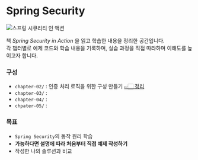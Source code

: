 # Spring Security

![스프링 시큐리티 인 액션](https://contents.kyobobook.co.kr/sih/fit-in/458x0/pdt/9791158393519.jpg)

책 *Spring Security in Action* 을 읽고 학습한 내용을 정리한 공간입니다.   
각 챕터별로 예제 코드와 학습 내용을 기록하며, 실습 과정을 직접 따라하며 이해도를 높이고자 합니다.

### 구성
- `chapter-02/` : 인증 처리 로직을 위한 구성 만들기 [👉🏻 정리](https://github.com/jaewoo9797/spring-security-make/blob/main/chapter-02/README.md)
- `chapter-03/` : 
- `chapter-04/` :
- `chpater-05/` :

### 목표
- `Spring Security`의 동작 원리 학습
- **가능하다면 설명에 따라 처음부터 직접 예제 작성하기**
- 작성한 나의 솔루션과 비교
